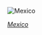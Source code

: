 
![Mexico](https://www.gstatic.com/prettyearth/assets/full/1774.jpg)

*[Mexico](https://www.google.com/maps/@15.70599,-96.204293,16z/data=!3m1!1e3)*
